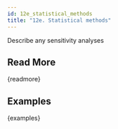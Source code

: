 ```yaml
---
id: 12e_statistical_methods
title: "12e. Statistical methods"
---
```

Describe any sensitivity analyses


## Read More

{readmore}

## Examples

{examples}